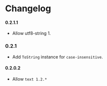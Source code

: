 # Changelog

#### 0.2.1.1

* Allow utf8-string 1.

### 0.2.1

* Add `ToString` instance for `case-insensitive`.

#### 0.2.0.2

* Allow `text 1.2.*`
